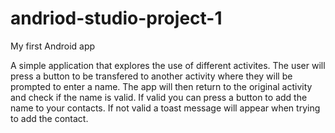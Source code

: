 # andriod-studio-project-1

My first Android app

A simple application that explores the use of different activites. 
The user will press a button to be transfered to another activity 
where they will be prompted to enter a name. The app will then 
return to the original activity and check if the name is valid.
If valid you can press a button to add the name to your contacts.
If not valid a toast message will appear when trying to add the
contact. 
